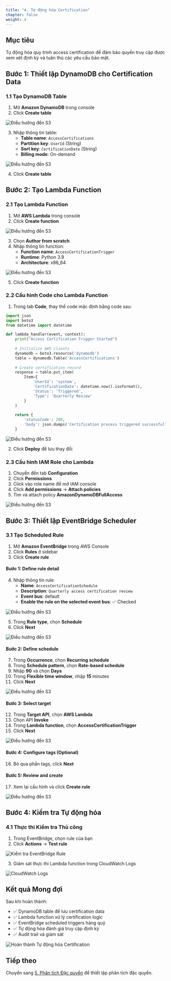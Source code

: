 ```yaml
---
title: "4. Tự động hóa Certification"
chapter: false
weight: 4
---
```


## Mục tiêu

Tự động hóa quy trình access certification để đảm bảo quyền truy cập được xem xét định kỳ và tuân thủ các yêu cầu bảo mật.

## Bước 1: Thiết lập DynamoDB cho Certification Data

### 1.1 Tạo DynamoDB Table

1. Mở **Amazon DynamoDB** trong console
2. Click **Create table**

![Điều hướng đến S3](https://trtrantnt.github.io/workshop/images/4/dynamo1.png?featherlight=false&width=90pc)

3. Nhập thông tin table:
   - **Table name**: `AccessCertifications`
   - **Partition key**: `UserId` (String)
   - **Sort key**: `CertificationDate` (String)
   - **Billing mode**: On-demand

![Điều hướng đến S3](https://trtrantnt.github.io/workshop/images/4/dynamo2.png?featherlight=false&width=90pc)

4. Click **Create table**

## Bước 2: Tạo Lambda Function

### 2.1 Tạo Lambda Function

1. Mở **AWS Lambda** trong console
2. Click **Create function**

![Điều hướng đến S3](https://trtrantnt.github.io/workshop/images/4/lambda1.png?featherlight=false&width=90pc)

3. Chọn **Author from scratch**
4. Nhập thông tin function:
   - **Function name**: `AccessCertificationTrigger`
   - **Runtime**: Python 3.9
   - **Architecture**: x86_64

![Điều hướng đến S3](https://trtrantnt.github.io/workshop/images/4/lambda2.png?featherlight=false&width=90pc)

5. Click **Create function**

### 2.2 Cấu hình Code cho Lambda Function

1. Trong tab **Code**, thay thế code mặc định bằng code sau:

```python
import json
import boto3
from datetime import datetime

def lambda_handler(event, context):
    print("Access Certification Trigger Started")
    
    # Initialize AWS clients
    dynamodb = boto3.resource('dynamodb')
    table = dynamodb.Table('AccessCertifications')
    
    # Create certification record
    response = table.put_item(
        Item={
            'UserId': 'system',
            'CertificationDate': datetime.now().isoformat(),
            'Status': 'Triggered',
            'Type': 'Quarterly Review'
        }
    )
    
    return {
        'statusCode': 200,
        'body': json.dumps('Certification process triggered successfully')
    }
```

![Điều hướng đến S3](https://trtrantnt.github.io/workshop/images/4/lambda3.png?featherlight=false&width=90pc)

2. Click **Deploy** để lưu thay đổi

### 2.3 Cấu hình IAM Role cho Lambda

1. Chuyển đến tab **Configuration**
2. Click **Permissions**
3. Click vào role name để mở IAM console
4. Click **Add permissions** → **Attach policies**
5. Tìm và attach policy **AmazonDynamoDBFullAccess**

![Điều hướng đến S3](https://trtrantnt.github.io/workshop/images/4/lambda4.png?featherlight=false&width=90pc)

## Bước 3: Thiết lập EventBridge Scheduler

### 3.1 Tạo Scheduled Rule

1. Mở **Amazon EventBridge** trong AWS Console
2. Click **Rules** ở sidebar
3. Click **Create rule**

#### Bước 1: Define rule detail
4. Nhập thông tin rule:
   - **Name**: `AccessCertificationSchedule`
   - **Description**: `Quarterly access certification review`
   - **Event bus**: default
   - **Enable the rule on the selected event bus**: ✅ Checked

![Điều hướng đến S3](https://trtrantnt.github.io/workshop/images/4/eb1.png?featherlight=false&width=90pc)

5. Trong **Rule type**, chọn **Schedule**
6. Click **Next**

![Điều hướng đến S3](https://trtrantnt.github.io/workshop/images/4/eb2.png?featherlight=false&width=90pc)

#### Bước 2: Define schedule
7. Trong **Occurrence**, chọn **Recurring schedule**
8. Trong **Schedule pattern**, chọn **Rate-based schedule**
9. Nhập **90** và chọn **Days**
10. Trong **Flexible time window**, nhập **15** minutes
11. Click **Next**

![Điều hướng đến S3](https://trtrantnt.github.io/workshop/images/4/eb3.png?featherlight=false&width=90pc)

#### Bước 3: Select target
12. Trong **Target API**, chọn **AWS Lambda**
13. Chọn API **Invoke**
14. Trong **Lambda function**, chọn **AccessCertificationTrigger**
15. Click **Next**

![Điều hướng đến S3](https://trtrantnt.github.io/workshop/images/4/eb4.png?featherlight=false&width=90pc)

#### Bước 4: Configure tags (Optional)
16. Bỏ qua phần tags, click **Next**

#### Bước 5: Review and create
17. Xem lại cấu hình và click **Create rule**

![Điều hướng đến S3](https://trtrantnt.github.io/workshop/images/4/eb5.png?featherlight=false&width=90pc)

## Bước 4: Kiểm tra Tự động hóa

### 4.1 Thực thi Kiểm tra Thủ công

1. Trong EventBridge, chọn rule của bạn
2. Click **Actions** → **Test rule**

![Kiểm tra EventBridge Rule](https://trtrantnt.github.io/workshop/images/4/test1.png?featherlight=false&width=90pc)

3. Giám sát thực thi Lambda function trong CloudWatch Logs

![CloudWatch Logs](https://trtrantnt.github.io/workshop/images/4/test2.png?featherlight=false&width=90pc)

## Kết quả Mong đợi

Sau khi hoàn thành:

- ✅ DynamoDB table để lưu certification data
- ✅ Lambda function xử lý certification logic
- ✅ EventBridge scheduled triggers hàng quý
- ✅ Tự động hóa đánh giá truy cập định kỳ
- ✅ Audit trail và giám sát

![Hoàn thành Tự động hóa Certification](https://trtrantnt.github.io/workshop/images/4/complete.png?featherlight=false&width=90pc)

## Tiếp theo

Chuyển sang [5. Phân tích Đặc quyền](../5-phan-tich-dac-quyen) để thiết lập phân tích đặc quyền.
